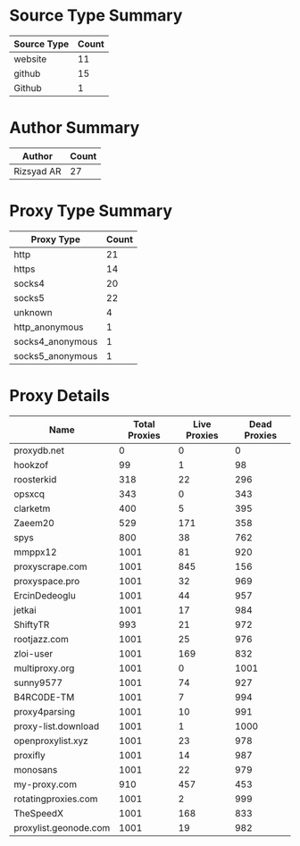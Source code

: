 # Source Type Summary

| Source Type | Count |
|-------------|-------|
| website | 11 |
| github | 15 |
| Github | 1 |


# Author Summary

| Author | Count |
|--------|-------|
| Rizsyad AR | 27 |


# Proxy Type Summary

| Proxy Type | Count |
|------------|-------|
| http | 21 |
| https | 14 |
| socks4 | 20 |
| socks5 | 22 |
| unknown | 4 |
| http_anonymous | 1 |
| socks4_anonymous | 1 |
| socks5_anonymous | 1 |


# Proxy Details

| Name | Total Proxies | Live Proxies | Dead Proxies |
|------|---------------|--------------|---------------|
| proxydb.net | 0 | 0 | 0 |
| hookzof | 99 | 1 | 98 |
| roosterkid | 318 | 22 | 296 |
| opsxcq | 343 | 0 | 343 |
| clarketm | 400 | 5 | 395 |
| Zaeem20 | 529 | 171 | 358 |
| spys | 800 | 38 | 762 |
| mmppx12 | 1001 | 81 | 920 |
| proxyscrape.com | 1001 | 845 | 156 |
| proxyspace.pro | 1001 | 32 | 969 |
| ErcinDedeoglu | 1001 | 44 | 957 |
| jetkai | 1001 | 17 | 984 |
| ShiftyTR | 993 | 21 | 972 |
| rootjazz.com | 1001 | 25 | 976 |
| zloi-user | 1001 | 169 | 832 |
| multiproxy.org | 1001 | 0 | 1001 |
| sunny9577 | 1001 | 74 | 927 |
| B4RC0DE-TM | 1001 | 7 | 994 |
| proxy4parsing | 1001 | 10 | 991 |
| proxy-list.download | 1001 | 1 | 1000 |
| openproxylist.xyz | 1001 | 23 | 978 |
| proxifly | 1001 | 14 | 987 |
| monosans | 1001 | 22 | 979 |
| my-proxy.com | 910 | 457 | 453 |
| rotatingproxies.com | 1001 | 2 | 999 |
| TheSpeedX | 1001 | 168 | 833 |
| proxylist.geonode.com | 1001 | 19 | 982 |
